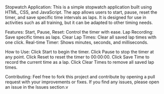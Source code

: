 Stopwatch Application:
This is a simple stopwatch application built using HTML, CSS, and JavaScript. The app allows users to start, pause, reset the timer, and save specific time intervals as laps. It is designed for use in activities such as all training, but it can be adapted to other timing needs.

Features:
Start, Pause, Reset: Control the timer with ease.
Lap Recording: Save specific times as laps.
Clear Lap Times: Clear all saved lap times with one click.
Real-time Timer: Shows minutes, seconds, and milliseconds.

How to Use:
Click Start to begin the timer.
Click Pause to stop the timer at any point.
Click Reset to reset the timer to 00:00:00.
Click Save Time to record the current time as a lap.
Click Clear Times to remove all saved lap times.

Contributing:
Feel free to fork this project and contribute by opening a pull request with your improvements or fixes. If you find any issues, please open an issue in the Issues section.v
